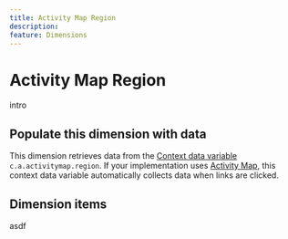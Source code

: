 ```yaml
---
title: Activity Map Region
description:
feature: Dimensions
---
```

# Activity Map Region

intro

## Populate this dimension with data

This dimension retrieves data from the [Context data variable](/help/implement/vars/page-vars/contextdata.md) `c.a.activitymap.region`. If your implementation uses [Activity Map](/help/analyze/activity-map/overview.md), this context data variable automatically collects data when links are clicked.

## Dimension items

asdf

<!--
## Link region {#section_75BF9B9E3CE94B59ACC3D9AF63E04535}

This new attribute allows users to specify a string that is representative of the page region where the link is located.

For example, for a "Contact Us" link that is located in the menu section of the web page, the user may want to pass a "Menu" region parameter. Similarly, for a "Contact Us" link located in the footer of the web page, the region parameter may be set to "footer".

The Link Region value is not set on the link itself, but on one HTML element up the DOM HTML tree that encompasses that region.
Using Link Region has these benefits:

* It helps differentiate links with the same primary ID.
* Trending on a region is less affected by the dynamic aspect of the web page.
* Users can see the top performing links within a region. With Region as an anchor, we can show overlays of links that are not currently visible on the page (Ajax, Targeting).
* A Region can supersede pages as a given region may be used across many web pages. It helps answer questions like: "Does my "Product Offering" region perform best on the Women's Landing Page or the Men's Landing Page? 
* In itself, Region is a relevant dimension to analyze highly dynamic web pages. This is because it removes the noise due to continuously changing links: a "Latest News" Region in the CNN landing page may have a lot of changing links. But the region will always be there. So it might be interesting to trend at the Region level over many days.

-->
